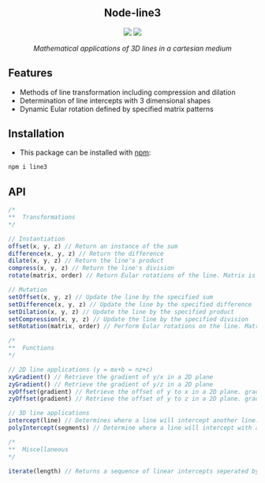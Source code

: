 <div align="center">
<h2>Node-line3</h2>
  <img src="https://img.shields.io/github/issues/Camezza/node-line3?style=for-the-badge">
  <img src="https://img.shields.io/github/license/Camezza/node-line3?style=for-the-badge">
  <p><i>Mathematical applications of 3D lines in a cartesian medium</i></p>
</div>

## Features
- Methods of line transformation including compression and dilation
- Determination of line intercepts with 3 dimensional shapes
- Dynamic Eular rotation defined by specified matrix patterns

## Installation
- This package can be installed with [npm](https://www.npmjs.com/):
```bash
npm i line3
```

## API
```javascript
/*
**  Transformations
*/

// Instantiation
offset(x, y, z) // Return an instance of the sum
difference(x, y, z) // Return the difference 
dilate(x, y, z) // Return the line's product 
compress(x, y, z) // Return the line's division
rotate(matrix, order) // Return Eular rotations of the line. Matrix is an array of angles, order is any concatenation of 'x', 'y' or 'z'.

// Mutation
setOffset(x, y, z) // Update the line by the specified sum
setDifference(x, y, z) // Update the line by the specified difference
setDilation(x, y, z) // Update the line by the specified product
setCompression(x, y, z) // Update the line by the specified division
setRotation(matrix, order) // Perform Eular rotations on the line. Matrix is an array of angles, order is any concatenation of 'x', 'y' or 'z'.

/*
**  Functions
*/

// 2D line applications (y = mx+b = nz+c)
xyGradient() // Retrieve the gradient of y/x in a 2D plane
zyGradient() // Retrieve the gradient of y/z in a 2D plane
xyOffset(gradient) // Retrieve the offset of y to x in a 2D plane. gradient is optional.
zyOffset(gradient) // Retrieve the offset of y to z in a 2D plane. gradient is optional.

// 3D line applications
intercept(line) // Determines where a line will intercept another line. Returns null if there's no intercept.
polyIntercept(segments) // Determine where a line will intercept with a polygon comprised of 3D rectangular prisms. segments is an array of shapes in the form of [x1, y1, z1, x2, y2, z2].

/*
**  Miscellaneous
*/

iterate(length) // Returns a sequence of linear intercepts seperated by a distance of length.
```

